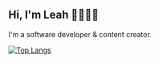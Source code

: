 ## Hi, I'm Leah 👋👩🏻‍💻
I'm a software developer & content creator.

[![Top Langs](https://github-readme-stats.vercel.app/api/top-langs/?username=midoricha&layout=donut)](https://github.com/anuraghazra/github-readme-stats)
<!--
**midoricha/midoricha** is a ✨ _special_ ✨ repository because its `README.md` (this file) appears on your GitHub profile.

Here are some ideas to get you started:

- 🔭 I’m currently working on ...
- 🌱 I’m currently learning ...
- 👯 I’m looking to collaborate on ...
- 🤔 I’m looking for help with ...
- 💬 Ask me about ...
- 📫 How to reach me: ...
- 😄 Pronouns: ...
- ⚡ Fun fact: ...
-->
